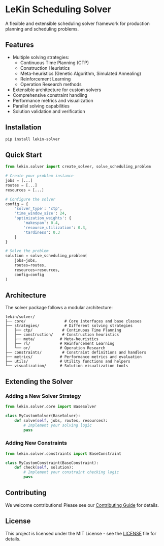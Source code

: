 # LeKin Scheduling Solver

A flexible and extensible scheduling solver framework for production planning and scheduling problems.

## Features

- Multiple solving strategies:
  - Continuous Time Planning (CTP)
  - Construction Heuristics
  - Meta-heuristics (Genetic Algorithm, Simulated Annealing)
  - Reinforcement Learning
  - Operation Research methods
- Extensible architecture for custom solvers
- Comprehensive constraint handling
- Performance metrics and visualization
- Parallel solving capabilities
- Solution validation and verification

## Installation

```bash
pip install lekin-solver
```

## Quick Start

```python
from lekin.solver import create_solver, solve_scheduling_problem

# Create your problem instance
jobs = [...]
routes = [...]
resources = [...]

# Configure the solver
config = {
    'solver_type': 'ctp',
    'time_window_size': 24,
    'optimization_weights': {
        'makespan': 0.4,
        'resource_utilization': 0.3,
        'tardiness': 0.3
    }
}

# Solve the problem
solution = solve_scheduling_problem(
    jobs=jobs,
    routes=routes,
    resources=resources,
    config=config
)
```

## Architecture

The solver package follows a modular architecture:

```
lekin/solver/
├── core/                 # Core interfaces and base classes
├── strategies/           # Different solving strategies
│   ├── ctp/             # Continuous Time Planning
│   ├── construction/    # Construction heuristics
│   ├── meta/           # Meta-heuristics
│   ├── rl/             # Reinforcement Learning
│   └── or/             # Operation Research
├── constraints/         # Constraint definitions and handlers
├── metrics/            # Performance metrics and evaluation
├── utils/              # Utility functions and helpers
└── visualization/      # Solution visualization tools
```

## Extending the Solver

### Adding a New Solver Strategy

```python
from lekin.solver.core import BaseSolver

class MyCustomSolver(BaseSolver):
    def solve(self, jobs, routes, resources):
        # Implement your solving logic
        pass
```

### Adding New Constraints

```python
from lekin.solver.constraints import BaseConstraint

class MyCustomConstraint(BaseConstraint):
    def check(self, solution):
        # Implement your constraint checking logic
        pass
```

## Contributing

We welcome contributions! Please see our [Contributing Guide](CONTRIBUTING.md) for details.

## License

This project is licensed under the MIT License - see the [LICENSE](LICENSE) file for details. 